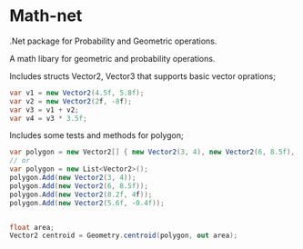 # Math-net
.Net package for Probability and Geometric operations.

A math libary for geometric and probability operations.

Includes structs Vector2, Vector3 that supports basic vector oprations;
```cs
var v1 = new Vector2(4.5f, 5.8f);
var v2 = new Vector2(2f, -8f);
var v3 = v1 + v2;
var v4 = v3 * 3.5f;

```
Includes some tests and methods for polygon;

```cs
var polygon = new Vector2[] { new Vector2(3, 4), new Vector2(6, 8.5f), new Vector2(8.2f, 4f), new Vector2(5.6f, -0.4f) };
// or
var polygon = new List<Vector2>();
polygon.Add(new Vector2(3, 4));
polygon.Add(new Vector2(6, 8.5f));
polygon.Add(new Vector2(8.2f, 4f));
polygon.Add(new Vector2(5.6f, -0.4f));


float area;
Vector2 centroid = Geometry.centroid(polygon, out area);
```

